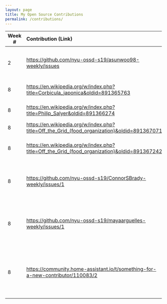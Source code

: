 ```yaml
---
layout: page
title: My Open Source Contributions
permalink: /contributions/
---
```


<!-- 
Type of the contribution should be "Wikipedia edit", "OpenStreet Map feature", "Documentation", "Course website", "Blog", 
"Browse Add-on", etc. 

The descriptioin should include a brief summary of what you did. 

Replace the first row with your contribution. 

--> 





| Week #       | Contribution (Link)  | Type  | Description | 
|---|:---|:---|:---| 
|  2  | https://github.com/nyu-ossd-s19/asunwoo98-weekly/issues    | blogs  |   reported issue regarding About section    |
|  8  |   https://en.wikipedia.org/w/index.php?title=Corbicula_japonica&oldid=891365763  |  Wikipedia  |   Made grammar corrections  |
|  8  |  https://en.wikipedia.org/w/index.php?title=Philip_Salyer&oldid=891366274  |  Wikipedia  |   Removed unnecessary comma  |
|  8  |  https://en.wikipedia.org/w/index.php?title=Off_the_Grid_(food_organization)&oldid=891367071  |  Wikipedia  |  Grammar fixes   |
|  8  |  https://en.wikipedia.org/w/index.php?title=Off_the_Grid_(food_organization)&oldid=891367242  |  Wikipedia  |   More grammar fixes for clarity  |
|  8  |  https://github.com/nyu-ossd-s19/ConnorSBrady-weekly/issues/1  |  blogs  |  reported issue regarding linking to blog from wiki  | 
|  8  |  https://github.com/nyu-ossd-s19/mayaarguelles-weekly/issues/1  |  blogs  |  reported issue regarding formatting error on contributions page  |
|  8  |  https://community.home-assistant.io/t/something-for-a-new-contributor/110083/2  |  Home-Assistant Project, comment  |  Posted to community forum asking for advice on how to contribute to Home-Assistant  |